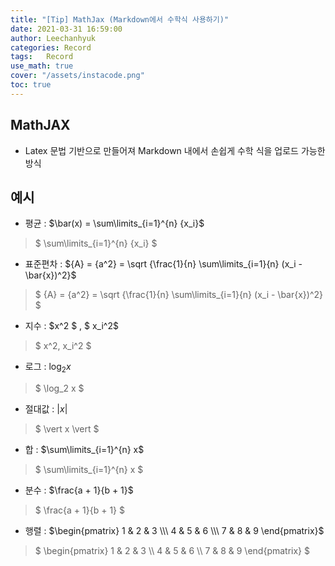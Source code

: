 ```yaml
---
title: "[Tip] MathJax (Markdown에서 수학식 사용하기)"
date: 2021-03-31 16:59:00
author: Leechanhyuk
categories: Record
tags:	Record
use_math: true
cover: "/assets/instacode.png"
toc: true
---
```


## MathJAX

 - Latex 문법 기반으로 만들어져 Markdown 내에서 손쉽게 수학 식을 업로드 가능한 방식

## 예시

 - 평균 : $\bar(x) = \sum\limits_{i=1}^{n} {x_i}$
  > $
      \sum\limits_{i=1}^{n} {x_i} 
    $

 - 표준편차 : ${A} = {a^2} = \sqrt {\frac{1}{n} \sum\limits_{i=1}{n} (x_i - \bar{x})^2}$
  > $
       {A} = {a^2} = \sqrt {\frac{1}{n} \sum\limits_{i=1}{n} (x_i - \bar{x})^2}
    $

 - 지수 : $x^2 $ , $ x_i^2$
  > $
       x^2, x_i^2
    $

 - 로그 : $\log_2 x$
  > $
       \log_2 x
    $

 - 절대값 : $\vert x \vert$
  > $
       \vert x \vert
    $

 - 합 : $\sum\limits_{i=1}^{n} x$
  > $
      \sum\limits_{i=1}^{n} x
    $

 - 분수 : $\frac{a + 1}{b + 1}$
  > $
      \frac{a + 1}{b + 1}
    $

 - 행렬 : $\begin{pmatrix} 1 & 2 & 3 \\\ 4 & 5 & 6 \\\ 7 & 8 & 9 \end{pmatrix}$
  > $
      \begin{pmatrix} 1 & 2 & 3 \\\ 4 & 5 & 6 \\\ 7 & 8 & 9 \end{pmatrix}
    $